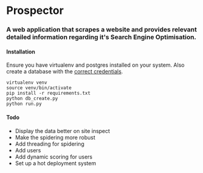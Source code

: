 # Prospector

### A web application that scrapes a website and provides relevant detailed information regarding it's Search Engine Optimisation.

#### Installation

Ensure you have virtualenv and postgres installed on your system. Also create a database with the [correct credentials]("https://github.com/Kayra/prospector/blob/master/config.py#L4").

    virtualenv venv
    source venv/bin/activate
    pip install -r requirements.txt
    python db_create.py
    python run.py

#### Todo

* Display the data better on site inspect
* Make the spidering more robust
* Add threading for spidering
* Add users
* Add dynamic scoring for users
* Set up a hot deployment system
